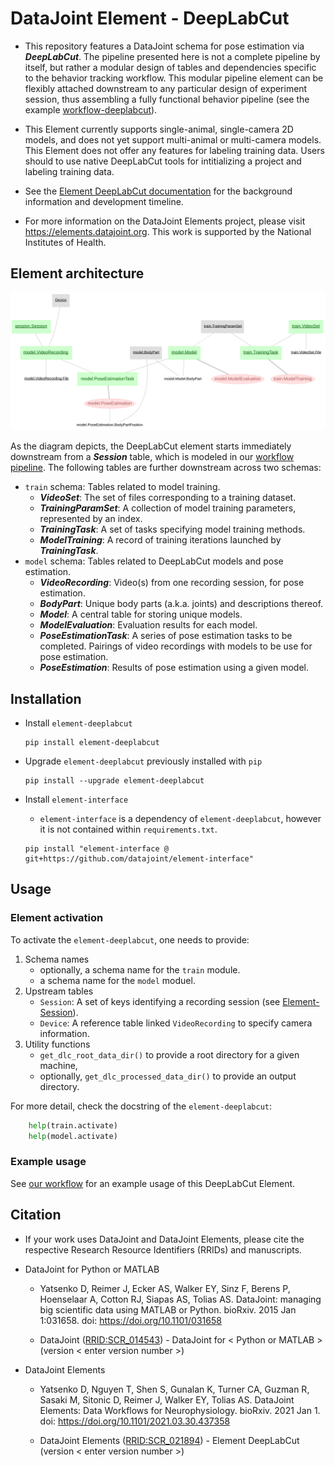 # DataJoint Element - DeepLabCut

+ This repository features a DataJoint schema for pose estimation via ***DeepLabCut***.
The pipeline presented here is not a complete pipeline by itself, but rather a modular
design of tables and dependencies specific to the behavior tracking workflow. This
modular pipeline element can be flexibly attached downstream to any particular design
of experiment session, thus assembling a fully functional behavior pipeline (see the
example [workflow-deeplabcut](https://github.com/datajoint/workflow-deeplabcut)).

+ This Element currently supports single-animal, single-camera 2D models, and does not yet
support multi-animal or multi-camera models. This Element does not offer any features
for labeling training data. Users should to use native DeepLabCut tools for
intitializing a project and labeling training data.

+ See the [Element DeepLabCut documentation](https://elements.datajoint.org/description/deeplabcut/) for the background information and development timeline.

+ For more information on the DataJoint Elements project, please visit https://elements.datajoint.org.  This work is supported by the National Institutes of Health.

## Element architecture

![element-deeplabcut diagram](images/diagram_dlc.svg)

As the diagram depicts, the DeepLabCut element starts immediately downstream from
a ***Session*** table, which is modeled in our 
[workflow pipeline](https://github.com/datajoint/workflow-deeplabcut/blob/main/workflow_deeplabcut/pipeline.py).
The following tables are further downstream across two schemas:

- `train` schema: Tables related to model training.
   + ***VideoSet***: The set of files corresponding to a training dataset.
   + ***TrainingParamSet***: A collection of model training parameters, represented by an index.
   + ***TrainingTask***: A set of tasks specifying model training methods.
   + ***ModelTraining***: A record of training iterations launched by ***TrainingTask***.
- `model` schema: Tables related to DeepLabCut models and pose estimation.
   + ***VideoRecording***: Video(s) from one recording session, for pose estimation.
   + ***BodyPart***: Unique body parts (a.k.a. joints) and descriptions thereof.
   + ***Model***: A central table for storing unique models.
   + ***ModelEvaluation***: Evaluation results for each model.
   + ***PoseEstimationTask***: A series of pose estimation tasks to be completed. 
     Pairings of video recordings with models to be use for pose estimation.
   + ***PoseEstimation***: Results of pose estimation using a given model. 

## Installation

+ Install `element-deeplabcut`
    ```
    pip install element-deeplabcut
    ```

+ Upgrade `element-deeplabcut` previously installed with `pip`
    ```
    pip install --upgrade element-deeplabcut
    ```

+ Install `element-interface`

    + `element-interface` is a dependency of `element-deeplabcut`, however it is not
      contained within `requirements.txt`.

    ```
    pip install "element-interface @ git+https://github.com/datajoint/element-interface"
    ```

## Usage

### Element activation

To activate the `element-deeplabcut`, one needs to provide:

1. Schema names
    + optionally, a schema name for the `train` module.
    + a schema name for the `model` moduel.
2. Upstream tables
    + `Session`: A set of keys identifying a recording session (see 
      [Element-Session](https://github.com/datajoint/element-session)).
    + `Device`: A reference table linked `VideoRecording` to specify camera information.
3. Utility functions
    + `get_dlc_root_data_dir()` to provide a root directory for a given machine,
    + optionally, `get_dlc_processed_data_dir()` to provide an output directory.

For more detail, check the docstring of the `element-deeplabcut`:
```python
    help(train.activate)
    help(model.activate)
```
### Example usage

See [our workflow](https://github.com/datajoint/workflow-deeplabcut) for an example usage of this DeepLabCut Element.

## Citation

+ If your work uses DataJoint and DataJoint Elements, please cite the respective Research Resource Identifiers (RRIDs) and manuscripts.

+ DataJoint for Python or MATLAB
    + Yatsenko D, Reimer J, Ecker AS, Walker EY, Sinz F, Berens P, Hoenselaar A, Cotton RJ, Siapas AS, Tolias AS. DataJoint: managing big scientific data using MATLAB or Python. bioRxiv. 2015 Jan 1:031658. doi: https://doi.org/10.1101/031658

    + DataJoint ([RRID:SCR_014543](https://scicrunch.org/resolver/SCR_014543)) - DataJoint for < Python or MATLAB > (version < enter version number >)

+ DataJoint Elements
    + Yatsenko D, Nguyen T, Shen S, Gunalan K, Turner CA, Guzman R, Sasaki M, Sitonic D, Reimer J, Walker EY, Tolias AS. DataJoint Elements: Data Workflows for Neurophysiology. bioRxiv. 2021 Jan 1. doi: https://doi.org/10.1101/2021.03.30.437358

    + DataJoint Elements ([RRID:SCR_021894](https://scicrunch.org/resolver/SCR_021894)) - Element DeepLabCut (version < enter version number >)